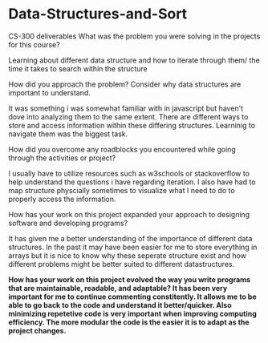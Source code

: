 # Data-Structures-and-Sort
CS-300 deliverables
What was the problem you were solving in the projects for this course?

Learning about different data structure and how to iterate through them/ the time it takes to search within the structure

How did you approach the problem? Consider why data structures are important to understand.

It was something i was somewhat familiar with in javascript but haven't dove into analyzing them to the same extent. There are different ways to store and access information within these differing structures. Learninig to navigate them was the biggest task.

How did you overcome any roadblocks you encountered while going through the activities or project?

I usually have to utilize resources such as w3schools or stackoverflow to help understand the questions i have regarding iteration. I also have had to map structure physcially sometimes to visualize what I need to do to properly access the information.

How has your work on this project expanded your approach to designing software and developing programs?

It has given me a better understanding of the importance of different data structures. In the past it may have been easier for me to store everything in arrays but it is nice to know why these seperate structure exist and how different problems might be better suited to different datastructures. 

<b>How has your work on this project evolved the way you write programs that are maintainable, readable, and adaptable?<b>
It has been very important for me to continue commenting constitently. It allows me to be able to go back to the code and understand it better/quicker. Also minimizing repetetive code is very important when improving computing efficiency. The more modular the code is the easier it is to adapt as the project changes.
